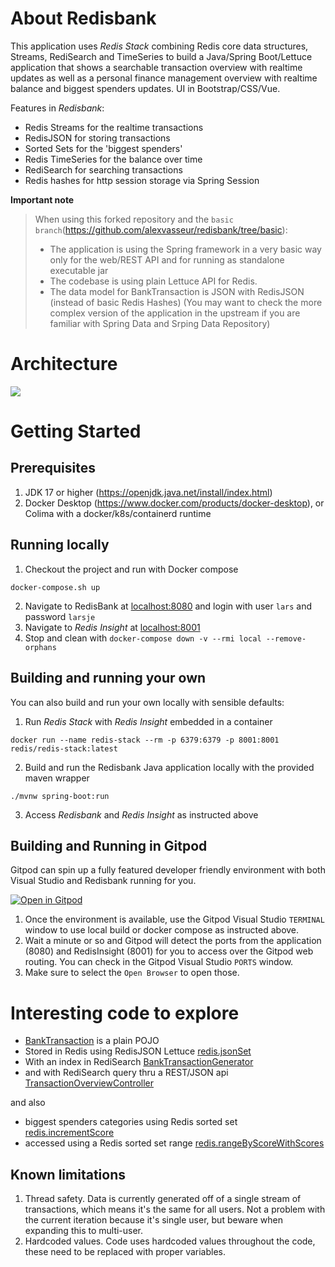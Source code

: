 # About Redisbank

This application uses *Redis Stack* combining Redis core data structures, Streams, RediSearch and TimeSeries to build a
Java/Spring Boot/Lettuce application that shows a searchable transaction overview with realtime updates
as well as a personal finance management overview with realtime balance and biggest spenders updates. UI in Bootstrap/CSS/Vue.

Features in *Redisbank*:

- Redis Streams for the realtime transactions
- RedisJSON for storing transactions
- Sorted Sets for the 'biggest spenders'
- Redis TimeSeries for the balance over time
- RediSearch for searching transactions
- Redis hashes for http session storage via Spring Session

**Important note**

> When using this forked repository and the `basic branch`(https://github.com/alexvasseur/redisbank/tree/basic):  
> - The application is using the Spring framework in a very basic way only for the web/REST API and for running as standalone executable jar
> - The codebase is using plain Lettuce API for Redis.
> - The data model for BankTransaction is JSON with RedisJSON (instead of basic Redis Hashes)
(You may want to check the more complex version of the application in the upstream if you are familiar with Spring Data and Srping Data Repository)

# Architecture
<img src="architecture.png"/>

# Getting Started

## Prerequisites

1. JDK 17 or higher (https://openjdk.java.net/install/index.html)
2. Docker Desktop (https://www.docker.com/products/docker-desktop), or Colima with a docker/k8s/containerd runtime

## Running locally

1. Checkout the project and run with Docker compose
```
docker-compose.sh up
```
2. Navigate to RedisBank at [localhost:8080](http://localhost:8080) and login with user `lars` and password `larsje`
3. Navigate to *Redis Insight* at [localhost:8001](http://localhost:8001)
4. Stop and clean with `docker-compose down -v --rmi local --remove-orphans`

## Building and running your own

You can also build and run your own locally with sensible defaults:
1. Run *Redis Stack* with *Redis Insight* embedded in a container
```
docker run --name redis-stack --rm -p 6379:6379 -p 8001:8001 redis/redis-stack:latest
```
2. Build and run the Redisbank Java application locally with the provided maven wrapper
```
./mvnw spring-boot:run
```
3. Access *Redisbank* and *Redis Insight* as instructed above

## Building and Running in Gitpod

Gitpod can spin up a fully featured developer friendly environment with both Visual Studio and Redisbank running for you.

[![Open in Gitpod](https://gitpod.io/button/open-in-gitpod.svg)](https://gitpod.io/#https://github.com/alexvasseur/redisbank/tree/basic)

1. Once the environment is available, use the Gitpod Visual Studio `TERMINAL` window to use local build or docker compose as instructed above. 
2. Wait a minute or so and Gitpod will detect the ports from the application (8080) and RedisInsight (8001) for you to access over the Gitpod web routing. You can check in the Gitpod Visual Studio `PORTS` window. 
3. Make sure to select the `Open Browser` to open those.

# Interesting code to explore

- [BankTransaction](https://github.com/alexvasseur/redisbank/blob/basic/src/main/java/com/redislabs/demos/redisbank/transactions/BankTransaction.java) is a plain POJO
- Stored in Redis using RedisJSON Lettuce [redis.jsonSet](https://github.com/alexvasseur/redisbank/blob/442905b1c47bf045a12f288d4af932740e5a0b51/src/main/java/com/redislabs/demos/redisbank/transactions/BankTransactionForwarder.java#L65)  
- With an index in RediSearch [BankTransactionGenerator](https://github.com/alexvasseur/redisbank/blob/442905b1c47bf045a12f288d4af932740e5a0b51/src/main/java/com/redislabs/demos/redisbank/transactions/BankTransactionGenerator.java#L87)
- and with RediSearch query thru a REST/JSON api [TransactionOverviewController](https://github.com/alexvasseur/redisbank/blob/442905b1c47bf045a12f288d4af932740e5a0b51/src/main/java/com/redislabs/demos/redisbank/transactions/TransactionOverviewController.java#L99)

and also
- biggest spenders categories using Redis sorted set [redis.incrementScore](https://github.com/alexvasseur/redisbank/blob/442905b1c47bf045a12f288d4af932740e5a0b51/src/main/java/com/redislabs/demos/redisbank/transactions/BankTransactionGenerator.java#L162)
- accessed using a Redis sorted set range [redis.rangeByScoreWithScores](https://github.com/alexvasseur/redisbank/blob/442905b1c47bf045a12f288d4af932740e5a0b51/src/main/java/com/redislabs/demos/redisbank/transactions/TransactionOverviewController.java#L81)

## Known limitations

1. Thread safety. Data is currently generated off of a single stream of transactions, which means it's the same for all users. Not a problem with the current iteration because it's single user, but beware when expanding this to multi-user.
2. Hardcoded values. Code uses hardcoded values throughout the code, these need to be replaced with proper variables.
